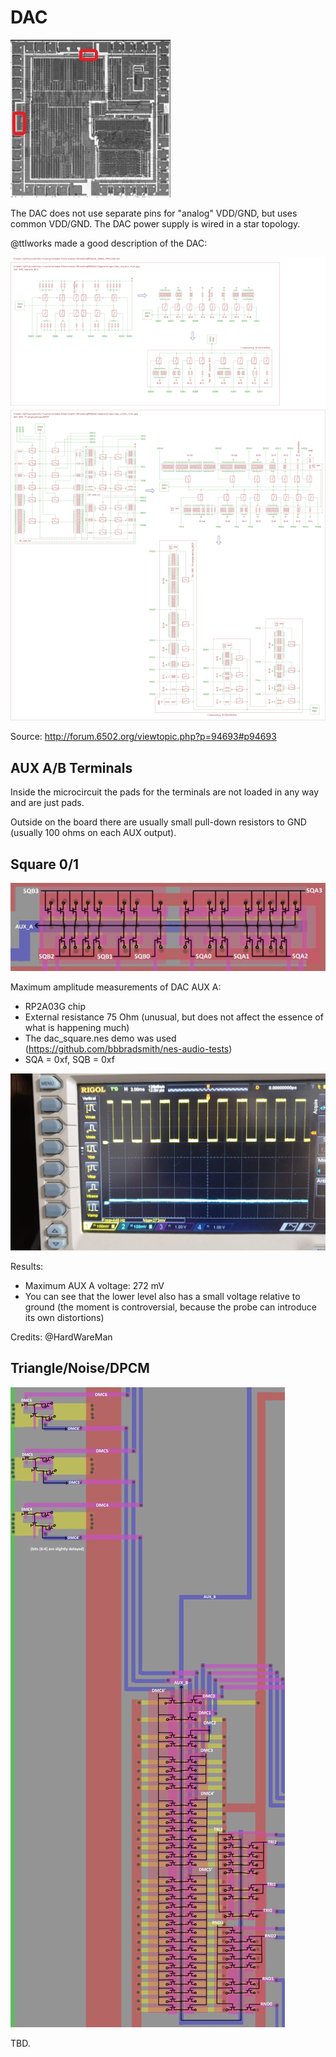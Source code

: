 # DAC

![apu_locator_dac](/BreakingNESWiki/imgstore/apu/apu_locator_dac.jpg)

The DAC does not use separate pins for "analog" VDD/GND, but uses common VDD/GND. The DAC power supply is wired in a star topology.

@ttlworks made a good description of the DAC:

![APU_2_dacs](/BreakingNESWiki/imgstore/apu/ttlworks/APU_2_dacs.png)

Source: http://forum.6502.org/viewtopic.php?p=94693#p94693

## AUX A/B Terminals

Inside the microcircuit the pads for the terminals are not loaded in any way and are just pads.

Outside on the board there are usually small pull-down resistors to GND (usually 100 ohms on each AUX output).

## Square 0/1

![dac_square_tran](/BreakingNESWiki/imgstore/apu/dac_square_tran.jpg)

Maximum amplitude measurements of DAC AUX A:
- RP2A03G chip
- External resistance 75 Ohm (unusual, but does not affect the essence of what is happening much)
- The dac_square.nes demo was used (https://github.com/bbbradsmith/nes-audio-tests)
- SQA = 0xf, SQB = 0xf

![dac_auxa_max](/BreakingNESWiki/imgstore/apu/waves/dac_auxa_max.jpg)

Results:
- Maximum AUX A voltage: 272 mV
- You can see that the lower level also has a small voltage relative to ground (the moment is controversial, because the probe can introduce its own distortions)

Credits: @HardWareMan

## Triangle/Noise/DPCM

![dac_other_tran](/BreakingNESWiki/imgstore/apu/dac_other_tran.jpg)

TBD.
